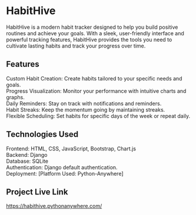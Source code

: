 # HabitHive 

HabitHive is a modern habit tracker designed to help you build positive routines and achieve your goals. With a sleek, user-friendly interface and powerful tracking features, HabitHive provides the tools you need to cultivate lasting habits and track your progress over time.

## Features
  
Custom Habit Creation: Create habits tailored to your specific needs and goals.  
Progress Visualization: Monitor your performance with intuitive charts and graphs.  
Daily Reminders: Stay on track with notifications and reminders.  
Habit Streaks: Keep the momentum going by maintaining streaks.  
Flexible Scheduling: Set habits for specific days of the week or repeat daily.  

## Technologies Used

Frontend: HTML, CSS, JavaScript, Bootstrap, Chart.js  
Backend: Django  
Database: SQLite  
Authentication: Django default authentication.  
Deployment: [Platform Used: Python-Anywhere]  

## Project Live Link

https://habithive.pythonanywhere.com/
